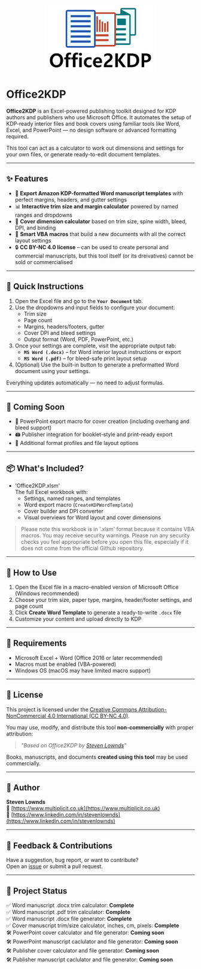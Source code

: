 <p align="center">
  <img src="assets/Logo_1000x600.png" alt="Office2KDP Logo" width="300">
</p>

# Office2KDP

**Office2KDP** is an Excel-powered publishing toolkit designed for KDP authors and publishers who use Microsoft Office. 
It automates the setup of KDP-ready interior files and book covers using familiar tools like Word, Excel, and PowerPoint — no design software or advanced formatting required.

This tool can act as a calculator to work out dimensions and settings for your own files, or generate ready-to-edit document templates.

---

## ✨ Features

- 📄 **Export Amazon KDP-formatted Word manuscript templates** with perfect margins, headers, and gutter settings
- 📊 **Interactive trim size and margin calculator** powered by named ranges and dropdowns
-  📐 **Cover dimension calculator** based on trim size, spine width, bleed, DPI, and binding
- 📎 **Smart VBA macros** that build a new documents with all the correct layout settings
- 🔒 **CC BY-NC 4.0 license** – can be used to create personal and commercial manuscripts, but this tool itself (or its dreivatives) cannot be sold or commercialised

---

## 🧭 Quick Instructions

1. Open the Excel file and go to the **`Your Document`** tab.
2. Use the dropdowns and input fields to configure your document:
   - Trim size
   - Page count
   - Margins, headers/footers, gutter
   - Cover DPI and bleed settings
   - Output format (Word, PDF, PowerPoint, etc.)
3. Once your settings are complete, visit the appropriate output tab:
   - **`MS Word (.docx)`** – for Word interior layout instructions or export
   - **`MS Word (.pdf)`** – for bleed-safe print layout setup
4. (Optional) Use the built-in button to generate a preformatted Word document using your settings.

Everything updates automatically — no need to adjust formulas.

---

## 🚧 Coming Soon

- 🎨 PowerPoint export macro for cover creation (including overhang and bleed support)
- 🖨️ Publisher integration for booklet-style and print-ready export
- 📁 Additional format profiles and file layout options

---

## 📦 What's Included?

- 'Office2KDP.xlsm'  
  The full Excel workbook with:
  - Settings, named ranges, and templates
  - Word export macro (`CreateKDPWordTemplate`)
  - Cover builder and DPI converter
  - Visual overviews for Word layout and cover dimensions

> Please note this workbook is in '.xlsm' format because it contains VBA macros. You may receive security warnings. Please run any security checks you feel appropriate before you open this file, especially if it does not come from the official Github repository. 

---

## 🚀 How to Use

1. Open the Excel file in a macro-enabled version of Microsoft Office (Windows recommended)
2. Choose your trim size, paper type, margins, header/footer settings, and page count
3. Click **Create Word Template** to generate a ready-to-write `.docx` file
4. Customize your content and upload directly to KDP

---

## 🧰 Requirements

- Microsoft Excel + Word (Office 2016 or later recommended)
- Macros must be enabled (VBA-powered)
- Windows OS (macOS may have limited macro support)

---

## 📜 License

This project is licensed under the [Creative Commons Attribution-NonCommercial 4.0 International (CC BY-NC 4.0)](https://creativecommons.org/licenses/by-nc/4.0/).

You may use, modify, and distribute this tool **non-commercially** with proper attribution:

> *"Based on Office2KDP by [Steven Lownds](https://www.multiplicit.co.uk)"*

Books, manuscripts, and documents **created using this tool** may be used commercially.

---

## 🙌 Author

**Steven Lownds**  
🔗 [https://www.multiplicit.co.uk](https://www.multiplicit.co.uk)  
🔗 [https://www.linkedin.com/in/stevenlownds](https://www.linkedin.com/in/stevenlownds)


---

## 📣 Feedback & Contributions

Have a suggestion, bug report, or want to contribute?  
Open an [issue](https://github.com/yourusername/office2kdp/issues) or submit a pull request.

---

## 💬 Project Status

✅ Word manuscript .docx trim calculator: **Complete**  
✅ Word manuscript .pdf trim calculator: **Complete**  
✅ Word manuscript .docx file generator: **Complete**  
✅ Cover manuscript trim/size calculator, inches, cm, pixels: **Complete**  
🛠️ PowerPoint cover calculator and file generator: **Coming soon**  
🛠️ PowerPoint manuscript caclulator and file generator: **Coming soon**  
🛠️ Publisher cover calculator and file generator: **Coming soon**  
🛠️ Publisher manuscript caclulator and file generator: **Coming soon**  
